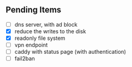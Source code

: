 Pending Items
-------------
- [ ] dns server, with ad block
- [x] reduce the writes to the disk
- [x] readonly file system
- [ ] vpn endpoint
- [ ] caddy with status page (with authentication)
- [ ] fail2ban
